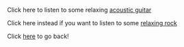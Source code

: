 Click here to listen to some relaxing [acoustic guitar](https://www.youtube.com/watch?v=bpKn3vx6LkI)

Click here instead if you want to listen to some [relaxing rock](https://www.youtube.com/watch?v=JVJVAHLJleU)

Click [here](..) to go back!
